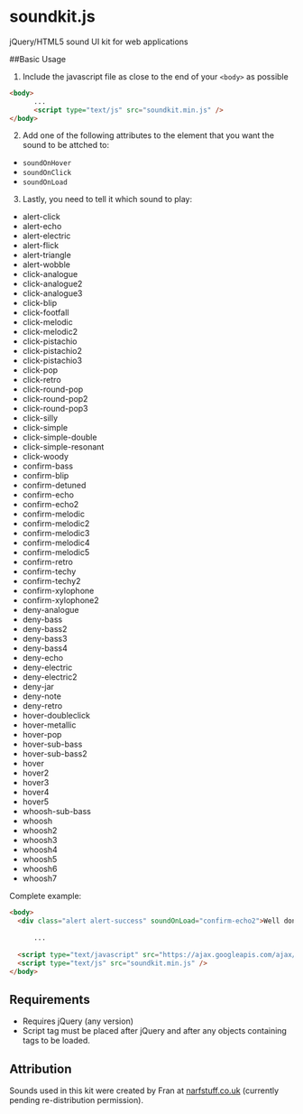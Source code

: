 # soundkit.js
jQuery/HTML5 sound UI kit for web applications

##Basic Usage
1. Include the javascript file as close to the end of your `<body>` as possible

  ```html
  <body>
        ...
        <script type="text/js" src="soundkit.min.js" />
  </body>
  ```
2. Add one of the following attributes to the element that you want the sound to be attched to: 

  * `soundOnHover`
  * `soundOnClick`
  * `soundOnLoad`


3. Lastly, you need to tell it which sound to play: 

  * alert-click
  * alert-echo
  * alert-electric
  * alert-flick
  * alert-triangle
  * alert-wobble
  * click-analogue
  * click-analogue2
  * click-analogue3
  * click-blip
  * click-footfall
  * click-melodic
  * click-melodic2
  * click-pistachio
  * click-pistachio2
  * click-pistachio3
  * click-pop
  * click-retro
  * click-round-pop
  * click-round-pop2
  * click-round-pop3
  * click-silly
  * click-simple
  * click-simple-double
  * click-simple-resonant
  * click-woody
  * confirm-bass
  * confirm-blip
  * confirm-detuned
  * confirm-echo
  * confirm-echo2
  * confirm-melodic
  * confirm-melodic2
  * confirm-melodic3
  * confirm-melodic4
  * confirm-melodic5
  * confirm-retro
  * confirm-techy
  * confirm-techy2
  * confirm-xylophone
  * confirm-xylophone2
  * deny-analogue
  * deny-bass
  * deny-bass2
  * deny-bass3
  * deny-bass4
  * deny-echo
  * deny-electric
  * deny-electric2
  * deny-jar
  * deny-note
  * deny-retro
  * hover-doubleclick
  * hover-metallic
  * hover-pop
  * hover-sub-bass
  * hover-sub-bass2
  * hover
  * hover2
  * hover3
  * hover4
  * hover5
  * whoosh-sub-bass
  * whoosh
  * whoosh2
  * whoosh3
  * whoosh4
  * whoosh5
  * whoosh6
  * whoosh7


Complete example:

  ```html
  <body>
  	<div class="alert alert-success" soundOnLoad="confirm-echo2">Well done!</div>
        
        ...
        
    <script type="text/javascript" src="https://ajax.googleapis.com/ajax/libs/jquery/1.11.2/jquery.min.js"></script>
    <script type="text/js" src="soundkit.min.js" />
  </body>
  ```
  
## Requirements
 * Requires jQuery (any version)
 * Script tag must be placed after jQuery and after any objects containing tags to be loaded. 

## Attribution
Sounds used in this kit were created by Fran at [narfstuff.co.uk](http://www.narfstuff.co.uk/2009/09/13/royalty-free-ui-sound-pack-now-free/) (currently pending re-distribution permission). 

